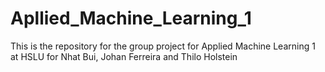# Apllied_Machine_Learning_1

This is the repository for the group project for Applied Machine Learning 1 at 
HSLU for Nhat Bui, Johan Ferreira and Thilo Holstein

